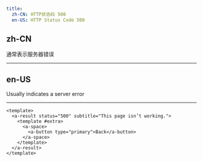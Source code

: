 ```yaml
title:
  zh-CN: HTTP状态码 500
  en-US: HTTP Status Code 500
```

## zh-CN

通常表示服务器错误

---

## en-US

Usually indicates a server error

---

```vue
<template>
  <a-result status="500" subtitle="This page isn’t working.">
    <template #extra>
      <a-space>
        <a-button type="primary">Back</a-button>
      </a-space>
    </template>
  </a-result>
</template>
```
